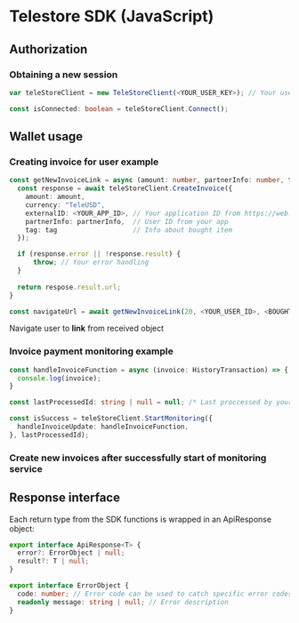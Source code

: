 # Telestore SDK (JavaScript)

## Authorization

### Obtaining a new session

```ts
var teleStoreClient = new TeleStoreClient(<YOUR_USER_KEY>); // Your user key from https://web.tele.store

const isConnected: boolean = teleStoreClient.Connect();
```

## Wallet usage

### Creating invoice for user example

```ts
const getNewInvoiceLink = async (amount: number, partnerInfo: number, tag: string) => {
  const response = await teleStoreClient.CreateInvoice({
    amount: amount,
    currency: "TeleUSD",
    externalID: <YOUR_APP_ID>, // Your application ID from https://web.tele.store
    partnerInfo: partnerInfo,  // User ID from your app
    tag: tag                   // Info about bought item
  });

  if (response.error || !response.result) {
      throw; // Your error handling
  }
  
  return respose.result.url;
}

const navigateUrl = await getNewInvoiceLink(20, <YOUR_USER_ID>, <BOUGHT_ITEM_INFO>);
```

Navigate user to **link** from received object

### Invoice payment monitoring example

```ts
const handleInvoiceFunction = async (invoice: HistoryTransaction) => {
  console.log(invoice);
}

const lastProcessedId: string | null = null; /* Last proccessed by your app invoice */

const isSuccess = teleStoreClient.StartMonitoring({
  handleInvoiceUpdate: handleInvoiceFunction,
}, lastProcessedId);
```

### Сreate new invoices after successfully start of monitoring service

## Response interface

Each return type from the SDK functions is wrapped in an ApiResponse<T> object:

```ts
export interface ApiResponse<T> {
  error?: ErrorObject | null;
  result?: T | null;
}

export interface ErrorObject {
  code: number; // Error code can be used to catch specific error codes
  readonly message: string | null; // Error description     
}
```
